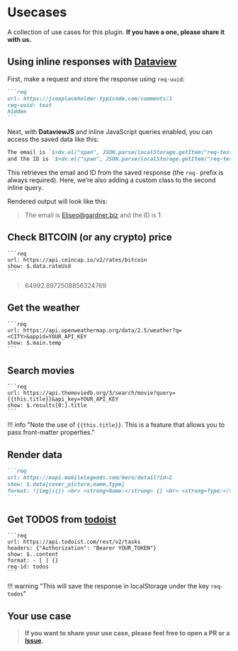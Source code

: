 # Usecases

A collection of use cases for this plugin. **If you have a one, please share it with us.**

## Using inline responses with [Dataview](https://blacksmithgu.github.io/obsidian-dataview/)

First, make a request and store the response using `req-uuid`:

~~~markdown
```req
url: https://jsonplaceholder.typicode.com/comments/1
req-uuid: test
hidden
```
~~~

Next, with **DataviewJS** and inline JavaScript queries enabled, you can access the saved data like this:

```markdown
The email is `$=dv.el("span", JSON.parse(localStorage.getItem("req-test")).email)`  
and the ID is `$=dv.el("span", JSON.parse(localStorage.getItem("req-test")).id, { cls: "mod-warning" })`
```

This retrieves the email and ID from the saved response (the `req-` prefix is always required).
Here, we’re also adding a custom class to the second inline query.

Rendered output will look like this:

> The email is [Eliseo@gardner.biz](mailto:Eliseo@gardner.biz) and the ID is <span style="color:red;">1</span> 

## Check BITCOIN (or any crypto) price

~~~makdown
```req 
url: https://api.coincap.io/v2/rates/bitcoin
show: $.data.rateUsd
```
~~~

> 64992.8972508856324769

## Get the weather

~~~makdown
```req
url: https://api.openweathermap.org/data/2.5/weather?q=<CITY>&appid=YOUR_API_KEY
show: $.main.temp
```
~~~

## Search movies

~~~makdown
```req
url: https://api.themoviedb.org/3/search/movie?query={{this.title}}&api_key=YOUR_API_KEY
show: $.results[0:].title
```
~~~

!!! info "Note the use of `{{this.title}}`. This is a feature that allows you to pass front-matter properties."

## Render data

~~~markdown
```req
url: https://mapi.mobilelegends.com/hero/detail?id=1
show: $.data[cover_picture,name,type]
format: ![img]({}) <br> <strong>Name:</strong> {} <br> <strong>Type:</strong> {}
```
~~~

## Get TODOS from [todoist](https://todoist.com/)

~~~makdown
```req
url: https://api.todoist.com/rest/v2/tasks
headers: {"Authorization": "Bearer YOUR_TOKEN"}
show: $..content
format: - [ ] {}
req-id: todos
```
~~~

!!! warning "This will save the response in localStorage under the key `req-todos`"

## Your use case

> **If you want to share your use case, please feel free to open a PR or a [Issue](https://github.com/Rooyca/obsidian-api-request/issues/new/choose).**
